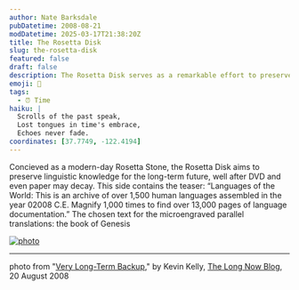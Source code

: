 ```yaml
---
author: Nate Barksdale
pubDatetime: 2008-08-21
modDatetime: 2025-03-17T21:38:20Z
title: The Rosetta Disk
slug: the-rosetta-disk
featured: false
draft: false
description: The Rosetta Disk serves as a remarkable effort to preserve the world's linguistic heritage for future generations. “Languages of the World
emoji: 📜
tags:
  - ⏰ Time
haiku: |
  Scrolls of the past speak,  
  Lost tongues in time's embrace,  
  Echoes never fade.
coordinates: [37.7749, -122.4194]
---
```


Concieved as a modern-day Rosetta Stone, the Rosetta Disk aims to preserve linguistic knowledge for the long-term future, well after DVD and even paper may decay. This side contains the teaser: “Languages of the World: This is an archive of over 1,500 human languages assembled in the year 02008 C.E. Magnify 1,000 times to find over 13,000 pages of language documentation.” The chosen text for the microengraved parallel translations: the book of Genesis

[![photo](http://culture-making.com/media/Rosettaball-1.jpg)](http://blog.longnow.org/2008/08/20/very-long-term-backup/)

---

photo from "[Very Long-Term Backup](http://blog.longnow.org/2008/08/20/very-long-term-backup/)," by Kevin Kelly, [The Long Now Blog](http://blog.longnow.org/2008/08/20/very-long-term-backup/), 20 August 2008
